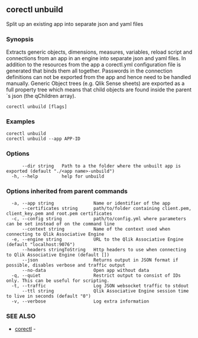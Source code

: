 ## corectl unbuild

Split up an existing app into separate json and yaml files

### Synopsis

Extracts generic objects, dimensions, measures, variables, reload script and connections from an app in an engine into separate json and yaml files.
In addition to the resources from the app a corectl.yml configuration file is generated that binds them all together.
Passwords in the connection definitions can not be exported from the app and hence need to be handled manually.
Generic Object trees (e.g. Qlik Sense sheets) are exported as a full property tree which means that child objects are found inside the parent´s json (the qChildren array).


```
corectl unbuild [flags]
```

### Examples

```
corectl unbuild
corectl unbuild --app APP-ID
```

### Options

```
      --dir string   Path to a the folder where the unbuilt app is exported (default "./<app name>-unbuild")
  -h, --help         help for unbuild
```

### Options inherited from parent commands

```
  -a, --app string               Name or identifier of the app
      --certificates string      path/to/folder containing client.pem, client_key.pem and root.pem certificates
  -c, --config string            path/to/config.yml where parameters can be set instead of on the command line
      --context string           Name of the context used when connecting to Qlik Associative Engine
  -e, --engine string            URL to the Qlik Associative Engine (default "localhost:9076")
      --headers stringToString   Http headers to use when connecting to Qlik Associative Engine (default [])
      --json                     Returns output in JSON format if possible, disables verbose and traffic output
      --no-data                  Open app without data
  -q, --quiet                    Restrict output to consist of IDs only. This can be useful for scripting.
  -t, --traffic                  Log JSON websocket traffic to stdout
      --ttl string               Qlik Associative Engine session time to live in seconds (default "0")
  -v, --verbose                  Log extra information
```

### SEE ALSO

* [corectl](corectl.md)	 - 

